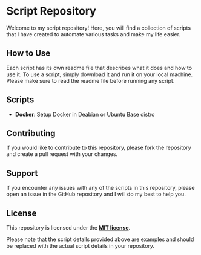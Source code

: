 # **Script Repository**

Welcome to my script repository! Here, you will find a collection of scripts that I have created to automate various tasks and make my life easier.

## **How to Use**

Each script has its own readme file that describes what it does and how to use it. To use a script, simply download it and run it on your local machine. Please make sure to read the readme file before running any script.

## **Scripts**

- **Docker**: Setup Docker in Deabian or Ubuntu Base distro

## **Contributing**

If you would like to contribute to this repository, please fork the repository and create a pull request with your changes.

## **Support**

If you encounter any issues with any of the scripts in this repository, please open an issue in the GitHub repository and I will do my best to help you.

## **License**

This repository is licensed under the **[MIT license]()**.

Please note that the script details provided above are examples and should be replaced with the actual script details in your repository.

